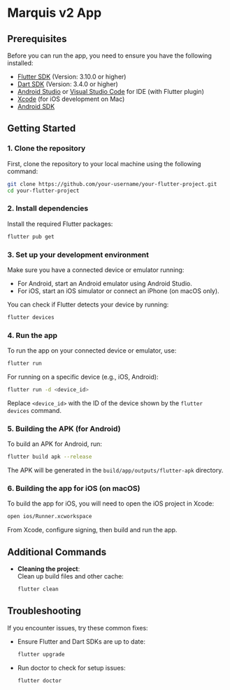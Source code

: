 # Marquis v2 App

## Prerequisites

Before you can run the app, you need to ensure you have the following installed:

- [Flutter SDK](https://flutter.dev/docs/get-started/install) (Version: 3.10.0 or higher)
- [Dart SDK](https://dart.dev/get-dart) (Version: 3.4.0 or higher)
- [Android Studio](https://developer.android.com/studio) or [Visual Studio Code](https://code.visualstudio.com/) for IDE (with Flutter plugin)
- [Xcode](https://developer.apple.com/xcode/) (for iOS development on Mac)
- [Android SDK](https://developer.android.com/studio)

## Getting Started

### 1. Clone the repository

First, clone the repository to your local machine using the following command:

```bash
git clone https://github.com/your-username/your-flutter-project.git
cd your-flutter-project
```

### 2. Install dependencies

Install the required Flutter packages:

```bash
flutter pub get
```

### 3. Set up your development environment

Make sure you have a connected device or emulator running:

- For Android, start an Android emulator using Android Studio.
- For iOS, start an iOS simulator or connect an iPhone (on macOS only).

You can check if Flutter detects your device by running:

```bash
flutter devices
```

### 4. Run the app

To run the app on your connected device or emulator, use:

```bash
flutter run
```

For running on a specific device (e.g., iOS, Android):

```bash
flutter run -d <device_id>
```

Replace `<device_id>` with the ID of the device shown by the `flutter devices` command.

### 5. Building the APK (for Android)

To build an APK for Android, run:

```bash
flutter build apk --release
```

The APK will be generated in the `build/app/outputs/flutter-apk` directory.

### 6. Building the app for iOS (on macOS)

To build the app for iOS, you will need to open the iOS project in Xcode:

```bash
open ios/Runner.xcworkspace
```

From Xcode, configure signing, then build and run the app.

## Additional Commands

- **Cleaning the project**:  
  Clean up build files and other cache:

  ```bash
  flutter clean
  ```

## Troubleshooting

If you encounter issues, try these common fixes:

- Ensure Flutter and Dart SDKs are up to date:

  ```bash
  flutter upgrade
  ```

- Run doctor to check for setup issues:

  ```bash
  flutter doctor
  ```
